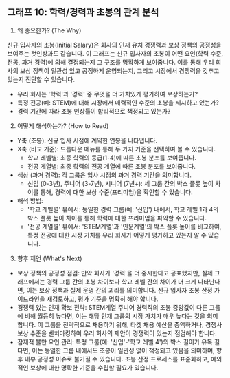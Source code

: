 ## 그래프 10: 학력/경력과 초봉의 관계 분석

1. 왜 중요한가? (The Why)

신규 입사자의 초봉(Initial Salary)은 회사의 인재 유치 경쟁력과 보상 정책의 공정성을 보여주는 첫인상과도 같습니다. 이 그래프는 신규 입사자의 초봉이 어떤 요인(학력 수준, 전공, 과거 경력)에 의해 결정되는지 그 구조를 명확하게 보여줍니다. 이를 통해 우리 회사의 보상 정책이 일관성 있고 공정하게 운영되는지, 그리고 시장에서 경쟁력을 갖추고 있는지 진단할 수 있습니다.

- 우리 회사는 '학력'과 '경력' 중 무엇을 더 가치있게 평가하여 보상하는가?
- 특정 전공(예: STEM)에 대해 시장에서 매력적인 수준의 초봉을 제시하고 있는가?
- 경력 기간에 따라 초봉 인상률이 합리적으로 책정되고 있는가?

2. 어떻게 해석하는가? (How to Read)

- Y축 (초봉): 신규 입사 시점에 계약한 연봉을 나타냅니다.
- X축 (비교 기준): 드롭다운 메뉴를 통해 두 가지 기준을 선택하여 볼 수 있습니다.
    - 학교 레벨별: 최종 학력의 등급(1-4)에 따른 초봉 분포를 보여줍니다.
    - 전공 계열별: 최종 학력의 전공 계열에 따른 초봉 분포를 보여줍니다.
- 색상 (과거 경력): 각 그룹은 입사 시점의 과거 경력 기간을 의미합니다.
    - 신입 (0-3년), 주니어 (3-7년), 시니어 (7년+): 세 그룹 간의 박스 플롯 높이 차이를 통해, 경력에 대한 보상 수준(프리미엄)을 확인할 수 있습니다.
- 해석 방법:
    - '학교 레벨별' 뷰에서: 동일한 경력 그룹(예: '신입') 내에서, 학교 레벨 1과 4의 박스 플롯 높이 차이를 통해 학력에 대한 프리미엄을 파악할 수 있습니다.
    - '전공 계열별' 뷰에서: 'STEM계열'과 '인문계열'의 박스 플롯 높이를 비교하여, 특정 전공에 대한 시장 가치를 우리 회사가 어떻게 평가하고 있는지 알 수 있습니다.

3. 향후 제언 (What's Next)

- 보상 정책의 공정성 점검: 만약 회사가 '경력'을 더 중시한다고 공표했지만, 실제 그래프에서는 경력 그룹 간의 초봉 차이보다 학교 레벨 간의 차이가 더 크게 나타난다면, 이는 보상 정책과 실제 운영 간의 괴리를 의미합니다. 신규 입사자 초봉 산정 가이드라인을 재검토하고, 평가 기준을 명확히 해야 합니다.
- 경쟁력 있는 인재 확보 전략: STEM계열 주니어 경력직의 초봉 중앙값이 다른 그룹에 비해 월등히 높다면, 이는 해당 인재 그룹의 시장 가치가 매우 높다는 것을 의미합니다. 이 그룹을 전략적으로 채용하기 위해, 타겟 채용 예산을 증액하거나, 경쟁사 보상 수준을 벤치마킹하여 우리 회사의 제안이 경쟁력이 있는지 점검해야 합니다.
- 잠재적 불만 요인 관리: 특정 그룹(예: '신입'-'학교 레벨 4')의 박스 길이가 유독 길다면, 이는 동일한 그룹 내에서도 초봉이 일관성 없이 책정되고 있음을 의미하며, 향후 내부 공정성 이슈로 불거질 수 있습니다. 초봉 산정 프로세스를 표준화하고, 예외적인 보상에 대한 명확한 기준을 수립할 필요가 있습니다.